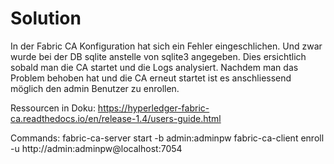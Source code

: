 # Solution

In der Fabric CA Konfiguration hat sich ein Fehler eingeschlichen. Und zwar wurde bei der DB sqlite anstelle von sqlite3 angegeben.
Dies ersichtlich sobald man die CA startet und die Logs analysiert.
Nachdem man das Problem behoben hat und die CA erneut startet ist es anschliessend möglich den admin Benutzer zu enrollen.

Ressourcen in Doku: https://hyperledger-fabric-ca.readthedocs.io/en/release-1.4/users-guide.html

Commands:
fabric-ca-server start -b admin:adminpw
fabric-ca-client enroll -u http://admin:adminpw@localhost:7054


